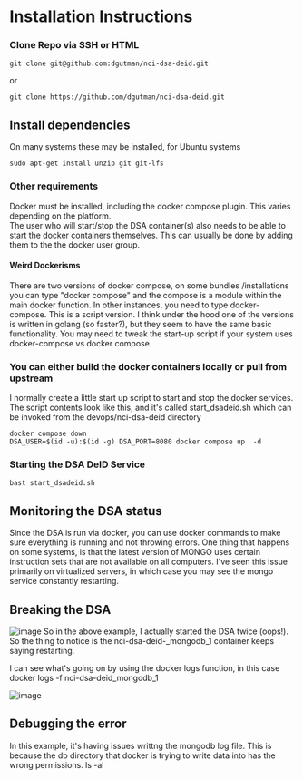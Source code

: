 # Installation Instructions

### Clone Repo via SSH or HTML
    git clone git@github.com:dgutman/nci-dsa-deid.git
or

    git clone https://github.com/dgutman/nci-dsa-deid.git

## Install dependencies
On many systems these may be installed, for Ubuntu systems

    sudo apt-get install unzip git git-lfs


### Other requirements
Docker must be installed, including the docker compose plugin.  This varies depending on the platform.  
The user who will start/stop the DSA container(s) also needs to be able to start the docker containers themselves.  This can usually be done by adding them to the 
the docker user group.

#### Weird Dockerisms
There are two versions of docker compose, on some bundles /installations you can type "docker compose" and the compose is a module within the main docker function.  In other instances, 
you need to type docker-compose.  This is a script version.  I think under the hood one of the versions is written in golang (so faster?), but they seem to have the same basic functionality.
You may need to tweak the start-up script if your system uses docker-compose vs docker compose.  

    
### You can either build the docker containers locally or pull from upstream

I normally create a little start up script to start and stop the docker services.  
The script contents look like this, and it's called start_dsadeid.sh which can be invoked from the devops/nci-dsa-deid directory


    docker compose down
    DSA_USER=$(id -u):$(id -g) DSA_PORT=8080 docker compose up  -d


### Starting the DSA DeID Service
    bast start_dsadeid.sh

## Monitoring the DSA status

Since the DSA is run via docker, you can use docker commands to make sure everything is running and not throwing errors.  One thing that happens on some systems, is that the latest version of MONGO uses certain instruction
sets that are not available on all computers.  I've seen this issue primarily on virtualized servers, in which case you may see the mongo service constantly restarting.


## Breaking the DSA
![image](https://user-images.githubusercontent.com/713166/234358613-ef910a5f-6963-4d32-b35e-f7d0236fcbe1.png)
So in the above example, I actually started the DSA twice (oops!).  So the thing to notice is the nci-dsa-deid-_mongodb_1 container keeps saying restarting.

I can see what's going on by using the docker logs function, in this case
    docker logs -f nci-dsa-deid_mongodb_1

![image](https://user-images.githubusercontent.com/713166/234358849-ab4948be-c340-488b-9679-d120d65cca0d.png)

## Debugging the error
In this example, it's having issues writtng the mongodb log file.  This is because the db directory that docker is trying to write data into has the wrong permissions.  ls -al
